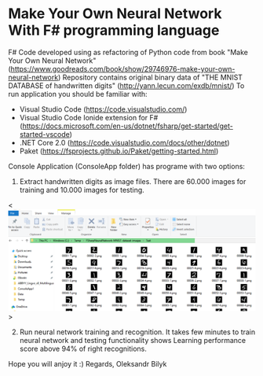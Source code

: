 # Make Your Own Neural Network With F# programming language
F# Code developed using as refactoring of Python code from book "Make Your Own Neural Network" (https://www.goodreads.com/book/show/29746976-make-your-own-neural-network)
Repository contains original binary data of "THE MNIST DATABASE of handwritten digits" (http://yann.lecun.com/exdb/mnist/)
To run application you should be familiar with:
- Visual Studio Code (https://code.visualstudio.com/)
- Visual Studio Code Ionide extension for F# (https://docs.microsoft.com/en-us/dotnet/fsharp/get-started/get-started-vscode)
- .NET Core 2.0 (https://code.visualstudio.com/docs/other/dotnet)
- Paket (https://fsprojects.github.io/Paket/getting-started.html)

Console Application (ConsoleApp folder) has programe with two options:
1. Extract handwritten digits as image files. There are 60.000 images for training and 10.000 images for testing.

<![Extracted files](https://github.com/oleksandr-bilyk/MakeYourOwnNeuralNetwork/blob/master/doc/ExtractedFiles.png)>

2. Run neural network training and recognition. It takes few minutes to train neural network and testing functionality shows Learning performance score above 94% of right recognitions.

Hope you will anjoy it :) 
Regards, Oleksandr Bilyk
